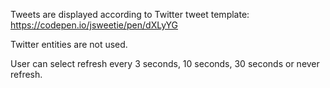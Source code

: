 Tweets are displayed according to Twitter tweet template:
https://codepen.io/jsweetie/pen/dXLyYG

Twitter entities are not used.

User can select refresh every 3 seconds, 10 seconds, 30 seconds or never refresh.
